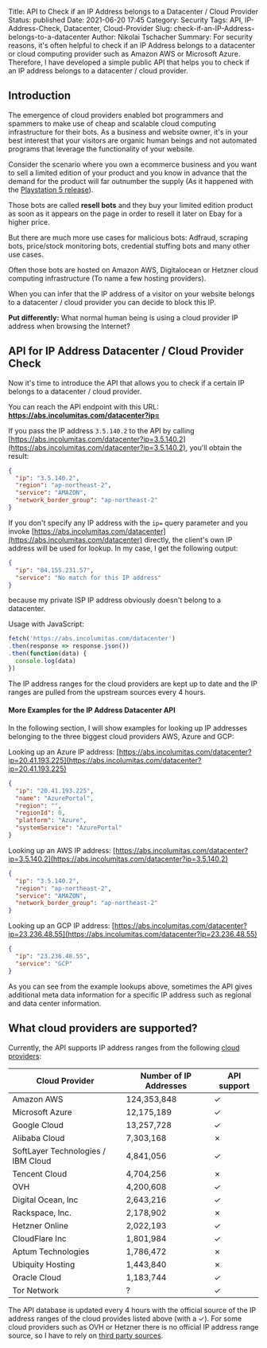 Title: API to Check if an IP Address belongs to a Datacenter / Cloud Provider
Status: published
Date: 2021-06-20 17:45
Category: Security
Tags: API, IP-Address-Check, Datacenter, Cloud-Provider
Slug: check-if-an-IP-Address-belongs-to-a-datacenter
Author: Nikolai Tschacher
Summary: For security reasons, it's often helpful to check if an IP Address belongs to a datacenter or cloud computing provider such as Amazon AWS or Microsoft Azure. Therefore, I have developed a simple public API that helps you to check if an IP address belongs to a datacenter / cloud provider.

## Introduction

The emergence of cloud providers enabled bot programmers and spammers to make use of cheap and scalable cloud computing infrastructure for their bots. As a business and website owner, it's in your best interest that your visitors are organic human beings and not automated programs that leverage the functionality of your website.

Consider the scenario where you own a ecommerce business and you want to sell a limited edition of your product and you know in advance that the demand for the product will far outnumber the supply (As it happened with the [Playstation 5 release](https://www.businessinsider.com/playstation-5-launch-day-us-europe-flooded-by-reseller-bots-2020-11)).

Those bots are called **resell bots** and they buy your limited edition product as soon as it appears on the page in order to resell it later on Ebay for a higher price.

But there are much more use cases for malicious bots: Adfraud, scraping bots, price/stock monitoring bots, credential stuffing bots and many other use cases.

Often those bots are hosted on Amazon AWS, Digitalocean or Hetzner cloud computing infrastructure (To name a few hosting providers).

When you can infer that the IP address of a visitor on your website belongs to a datacenter / cloud provider you can decide to block this IP.

**Put differently:** What normal human being is using a cloud provider IP address when browsing the Internet?

## API for IP Address Datacenter / Cloud Provider Check

Now it's time to introduce the API that allows you to check if a certain IP belongs to a datacenter / cloud provider.

You can reach the API endpoint with this URL: **https://abs.incolumitas.com/datacenter?ip=**

If you pass the IP address `3.5.140.2` to the API by calling [https://abs.incolumitas.com/datacenter?ip=3.5.140.2](https://abs.incolumitas.com/datacenter?ip=3.5.140.2), you'll obtain the result:

```json
{
  "ip": "3.5.140.2",
  "region": "ap-northeast-2",
  "service": "AMAZON",
  "network_border_group": "ap-northeast-2"
}
```

If you don't specify any IP address with the `ip=` query parameter and you invoke [https://abs.incolumitas.com/datacenter](https://abs.incolumitas.com/datacenter) directly, the client's own IP address will be used for lookup. In my case, I get the following output:

```json
{
  "ip": "84.155.231.57",
  "service": "No match for this IP address"
}
```

because my private ISP IP address obviously doesn't belong to a datacenter.

Usage with JavaScript:

```JavaScript
fetch('https://abs.incolumitas.com/datacenter') 
.then(response => response.json())
.then(function(data) {
  console.log(data)
})
```

The IP address ranges for the cloud providers are kept up to date and the IP ranges are pulled from the upstream sources every 4 hours.

#### More Examples for the IP Address Datacenter API

In the following section, I will show examples for looking up IP addresses belonging to the three biggest cloud providers AWS, Azure and GCP:

Looking up an Azure IP address: [https://abs.incolumitas.com/datacenter?ip=20.41.193.225](https://abs.incolumitas.com/datacenter?ip=20.41.193.225)

```json
{
  "ip": "20.41.193.225",
  "name": "AzurePortal",
  "region": "",
  "regionId": 0,
  "platform": "Azure",
  "systemService": "AzurePortal"
}
```

Looking up an AWS IP address: [https://abs.incolumitas.com/datacenter?ip=3.5.140.2](https://abs.incolumitas.com/datacenter?ip=3.5.140.2)

```json
{
  "ip": "3.5.140.2",
  "region": "ap-northeast-2",
  "service": "AMAZON",
  "network_border_group": "ap-northeast-2"
}
```

Looking up an GCP IP address: [https://abs.incolumitas.com/datacenter?ip=23.236.48.55](https://abs.incolumitas.com/datacenter?ip=23.236.48.55)

```json
{
  "ip": "23.236.48.55",
  "service": "GCP"
}
```

As you can see from the example lookups above, sometimes the API gives additional meta data information for a specific IP address such as regional and data center information.

## What cloud providers are supported?

Currently, the API supports IP address ranges from the following [cloud providers](https://udger.com/resources/datacenter-list):

| Cloud Provider                     | Number of IP Addresses | API support |
|------------------------------------|------------------------|-------------|
| Amazon AWS                         | 124,353,848            | ✓           |
| Microsoft Azure                    | 12,175,189             | ✓           |
| Google Cloud                       | 13,257,728             | ✓           |
| Alibaba Cloud                      | 7,303,168              | ✗           |
| SoftLayer Technologies / IBM Cloud | 4,841,056              | ✓           |
| Tencent Cloud                      | 4,704,256              | ✗           |
| OVH                                | 4,200,608              | ✓           |
| Digital Ocean, Inc                 | 2,643,216              | ✓           |
| Rackspace, Inc.                    | 2,178,902              | ✗           |
| Hetzner Online                     | 2,022,193              | ✓           |
| CloudFlare Inc                     | 1,801,984              | ✓           |
| Aptum Technologies                 | 1,786,472              | ✗           |
| Ubiquity Hosting                   | 1,443,840              | ✗           |
| Oracle Cloud                       | 1,183,744              | ✓           |
| Tor Network                        | ?                      | ✓           |

The API database is updated every 4 hours with the official source of the IP address ranges of the cloud provides listed above (with a ✓). For some cloud providers such as OVH or Hetzner there is no official IP address range source, so I have to rely on [third party sources](https://bgp.he.net/search?search%5Bsearch%5D=OVH&commit=Search).
